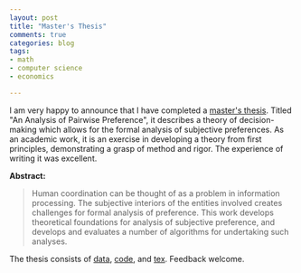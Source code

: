 ```yaml
---
layout: post
title: "Master's Thesis"
comments: true
categories: blog
tags:
- math
- computer science
- economics

---
```


I am very happy to announce that I have completed a [master's thesis](http://nbviewer.jupyter.org/github/kronosapiens/thesis/blob/master/tex/thesis.pdf). Titled "An Analysis of Pairwise Preference", it describes a theory of decision-making which allows for the formal analysis of subjective preferences. As an academic work, it is an exercise in developing a theory from first principles, demonstrating a grasp of method and rigor. The experience of writing it was excellent.

**Abstract:**

> Human coordination can be thought of as a problem in information processing. The subjective interiors of the entities involved creates challenges for formal analysis of preference. This work develops theoretical foundations for analysis of subjective preference, and develops and evaluates a number of algorithms for undertaking such analyses.

The thesis consists of [data](https://github.com/kronosapiens/thesis/tree/master/data), [code](https://github.com/kronosapiens/thesis/tree/master/code), and [tex](/thesis.pdf). Feedback welcome.
